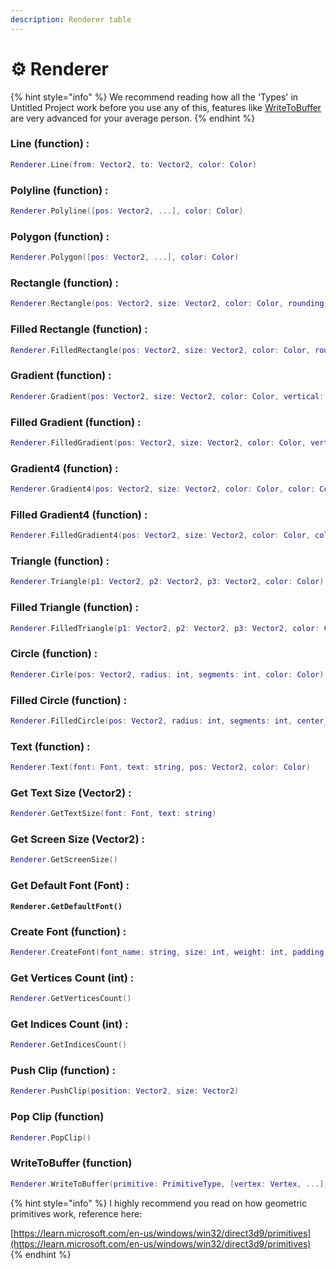 ```yaml
---
description: Renderer table
---
```


# ⚙️ Renderer

{% hint style="info" %}
We recommend reading how all the 'Types' in Untitled Project work before you use any of this, features like [WriteToBuffer ](renderer.md#writetobuffer-function)are very advanced for your average person.
{% endhint %}

### Line (function) :

```lua
Renderer.Line(from: Vector2, to: Vector2, color: Color)
```

### Polyline (function) :

```lua
Renderer.Polyline([pos: Vector2, ...], color: Color)
```

### Polygon (function) :

```lua
Renderer.Polygon([pos: Vector2, ...], color: Color)
```

### Rectangle (function) :

```lua
Renderer.Rectangle(pos: Vector2, size: Vector2, color: Color, rounding: int)
```

### Filled Rectangle (function) :

```lua
Renderer.FilledRectangle(pos: Vector2, size: Vector2, color: Color, rounding: int)
```

### Gradient (function) :

```lua
Renderer.Gradient(pos: Vector2, size: Vector2, color: Color, vertical: bool)
```

### Filled Gradient (function) :

```lua
Renderer.FilledGradient(pos: Vector2, size: Vector2, color: Color, vertical: bool)
```

### Gradient4 (function) :

```lua
Renderer.Gradient4(pos: Vector2, size: Vector2, color: Color, color: Color, color: Color, color: Color)
```

### Filled Gradient4 (function) :

```lua
Renderer.FilledGradient4(pos: Vector2, size: Vector2, color: Color, color: Color, color: Color, color: Color)
```

### Triangle (function) :

```lua
Renderer.Triangle(p1: Vector2, p2: Vector2, p3: Vector2, color: Color)
```

### Filled Triangle (function) :

```lua
Renderer.FilledTriangle(p1: Vector2, p2: Vector2, p3: Vector2, color: Color)
```

### Circle (function) :

```lua
Renderer.Cirle(pos: Vector2, radius: int, segments: int, color: Color)
```

### Filled Circle (function) :

```lua
Renderer.FilledCircle(pos: Vector2, radius: int, segments: int, center_color: Color color: Color)
```

### Text (function) :

```lua
Renderer.Text(font: Font, text: string, pos: Vector2, color: Color)
```

### Get Text Size (Vector2) :

```lua
Renderer.GetTextSize(font: Font, text: string)
```

### Get Screen Size (Vector2) :

```lua
Renderer.GetScreenSize()
```

### Get Default Font (Font) :

<pre class="language-lua"><code class="lang-lua"><strong>Renderer.GetDefaultFont()
</strong></code></pre>

### Create Font (function) :

```lua
Renderer.CreateFont(font_name: string, size: int, weight: int, padding: int, antialiasing: bool)
```

### Get Vertices Count (int) :

```lua
Renderer.GetVerticesCount()
```

### Get Indices Count (int) :

```lua
Renderer.GetIndicesCount()
```

### Push Clip (function) :

```lua
Renderer.PushClip(position: Vector2, size: Vector2)
```

### Pop Clip (function)

```lua
Renderer.PopClip()
```

### WriteToBuffer (function)

```lua
Renderer.WriteToBuffer(primitive: PrimitiveType, [vertex: Vertex, ...], [index: int, ...])
```

{% hint style="info" %}
I highly recommend you read on how geometric primitives work, reference here:

[https://learn.microsoft.com/en-us/windows/win32/direct3d9/primitives](https://learn.microsoft.com/en-us/windows/win32/direct3d9/primitives)
{% endhint %}

